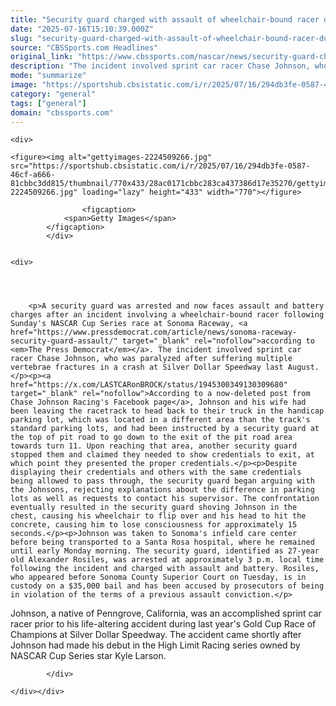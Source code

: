 ```yaml
---
title: "Security guard charged with assault of wheelchair-bound racer during NASCAR race at Sonoma"
date: "2025-07-16T15:10:39.000Z"
slug: "security-guard-charged-with-assault-of-wheelchair-bound-racer-during-nascar-race-at-sonoma"
source: "CBSSports.com Headlines"
original_link: "https://www.cbssports.com/nascar/news/security-guard-charged-with-assault-of-wheelchair-bound-racer-during-nascar-race-at-sonoma/"
description: "The incident involved sprint car racer Chase Johnson, who was paralyzed in an accident last year"
mode: "summarize"
image: "https://sportshub.cbsistatic.com/i/r/2025/07/16/294db3fe-0587-46cf-a666-81cbbc3dd815/thumbnail/1200x675/5d564780e3f21b14e117648798330a49/gettyimages-2224509266.jpg"
category: "general"
tags: ["general"]
domain: "cbssports.com"
---
```

<div id="readability-page-1" class="page"><div id="Article-body">
        
    
        
                
    <div>
                            
    <figure><img alt="gettyimages-2224509266.jpg" src="https://sportshub.cbsistatic.com/i/r/2025/07/16/294db3fe-0587-46cf-a666-81cbbc3dd815/thumbnail/770x433/28ac0171cbbc283ca437386d17e35270/gettyimages-2224509266.jpg" loading="lazy" height="433" width="770"></figure>
        
                    <figcaption>
                <span>Getty Images</span>
            </figcaption>
            </div>

    
    <div>
        
        
                            
                
        <p>A security guard was arrested and now faces assault and battery charges after an incident involving a wheelchair-bound racer following Sunday's NASCAR Cup Series race at Sonoma Raceway, <a href="https://www.pressdemocrat.com/article/news/sonoma-raceway-security-guard-assault/" target="_blank" rel="nofollow">according to <em>The Press Democrat</em></a>. The incident involved sprint car racer Chase Johnson, who was paralyzed after suffering multiple vertebrae fractures in a crash at Silver Dollar Speedway last August.</p><p><a href="https://x.com/LASTCARonBROCK/status/1945300349130309680" target="_blank" rel="nofollow">According to a now-deleted post from Chase Johnson Racing's Facebook page</a>, Johnson and his wife had been leaving the racetrack to head back to their truck in the handicap parking lot, which was located in a different area than the track's standard parking lots, and had been instructed by a security guard at the top of pit road to go down to the exit of the pit road area towards turn 11. Upon reaching that area, another security guard stopped them and claimed they needed to show credentials to exit, at which point they presented the proper credentials.</p><p>Despite displaying their credentials and others with the same credentials being allowed to pass through, the security guard began arguing with the Johnsons, rejecting explanations about the difference in parking lots as well as requests to contact his supervisor. The confrontation eventually resulted in the security guard shoving Johnson in the chest, causing his wheelchair to flip over and his head to hit the concrete, causing him to lose consciousness for approximately 15 seconds.</p><p>Johnson was taken to Sonoma's infield care center before being transported to a Santa Rosa hospital, where he remained until early Monday morning. The security guard, identified as 27-year old Alexander Rosiles, was arrested at approximately 3 p.m. local time following the incident and charged with assault and battery. Rosiles, who appeared before Sonoma County Superior Court on Tuesday, is in custody on a $35,000 bail and has been accused by prosecutors of being in violation of the terms of a previous assault conviction.</p>
        

<p>Johnson, a native of Penngrove, California, was an accomplished sprint car racer prior to his life-altering accident during last year's Gold Cup Race of Champions at Silver Dollar Speedway. The accident came shortly after Johnson had made his debut in the High Limit Racing series owned by NASCAR Cup Series star Kyle Larson.</p>


        
            </div>

    </div></div>
